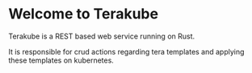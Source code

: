 # Welcome to Terakube

Terakube is a REST based web service running on Rust.

It is responsible for crud actions regarding tera templates and applying these templates on kubernetes.
